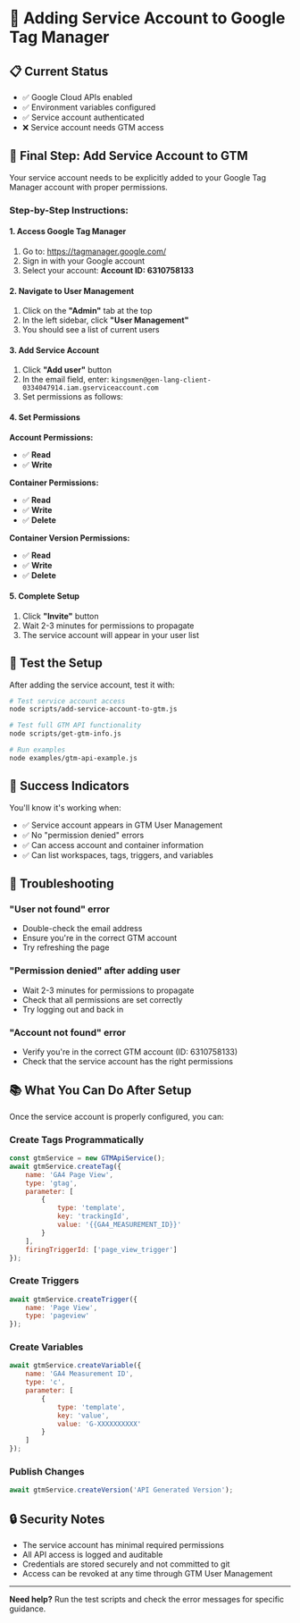 # 🔐 Adding Service Account to Google Tag Manager

## 📋 Current Status
- ✅ Google Cloud APIs enabled
- ✅ Environment variables configured
- ✅ Service account authenticated
- ❌ Service account needs GTM access

## 🎯 Final Step: Add Service Account to GTM

Your service account needs to be explicitly added to your Google Tag Manager account with proper permissions.

### Step-by-Step Instructions:

#### 1. Access Google Tag Manager
1. Go to: https://tagmanager.google.com/
2. Sign in with your Google account
3. Select your account: **Account ID: 6310758133**

#### 2. Navigate to User Management
1. Click on the **"Admin"** tab at the top
2. In the left sidebar, click **"User Management"**
3. You should see a list of current users

#### 3. Add Service Account
1. Click **"Add user"** button
2. In the email field, enter: `kingsmen@gen-lang-client-0334047914.iam.gserviceaccount.com`
3. Set permissions as follows:

#### 4. Set Permissions
**Account Permissions:**
- ✅ **Read**
- ✅ **Write**

**Container Permissions:**
- ✅ **Read**
- ✅ **Write**
- ✅ **Delete**

**Container Version Permissions:**
- ✅ **Read**
- ✅ **Write**
- ✅ **Delete**

#### 5. Complete Setup
1. Click **"Invite"** button
2. Wait 2-3 minutes for permissions to propagate
3. The service account will appear in your user list

## 🧪 Test the Setup

After adding the service account, test it with:

```bash
# Test service account access
node scripts/add-service-account-to-gtm.js

# Test full GTM API functionality
node scripts/get-gtm-info.js

# Run examples
node examples/gtm-api-example.js
```

## 🎉 Success Indicators

You'll know it's working when:
- ✅ Service account appears in GTM User Management
- ✅ No "permission denied" errors
- ✅ Can access account and container information
- ✅ Can list workspaces, tags, triggers, and variables

## 🔧 Troubleshooting

### "User not found" error
- Double-check the email address
- Ensure you're in the correct GTM account
- Try refreshing the page

### "Permission denied" after adding user
- Wait 2-3 minutes for permissions to propagate
- Check that all permissions are set correctly
- Try logging out and back in

### "Account not found" error
- Verify you're in the correct GTM account (ID: 6310758133)
- Check that the service account has the right permissions

## 📚 What You Can Do After Setup

Once the service account is properly configured, you can:

### Create Tags Programmatically
```javascript
const gtmService = new GTMApiService();
await gtmService.createTag({
    name: 'GA4 Page View',
    type: 'gtag',
    parameter: [
        {
            type: 'template',
            key: 'trackingId',
            value: '{{GA4_MEASUREMENT_ID}}'
        }
    ],
    firingTriggerId: ['page_view_trigger']
});
```

### Create Triggers
```javascript
await gtmService.createTrigger({
    name: 'Page View',
    type: 'pageview'
});
```

### Create Variables
```javascript
await gtmService.createVariable({
    name: 'GA4 Measurement ID',
    type: 'c',
    parameter: [
        {
            type: 'template',
            key: 'value',
            value: 'G-XXXXXXXXXX'
        }
    ]
});
```

### Publish Changes
```javascript
await gtmService.createVersion('API Generated Version');
```

## 🔒 Security Notes

- The service account has minimal required permissions
- All API access is logged and auditable
- Credentials are stored securely and not committed to git
- Access can be revoked at any time through GTM User Management

---

**Need help?** Run the test scripts and check the error messages for specific guidance.
